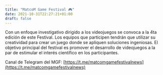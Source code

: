 ```yaml
---
title: "MatcoM Game Festival 🎮"
date: 2021-10-31T22:27:21+01:00
draft: false
---
```


Con un enfoque investigativo dirigido a los videojuegos se convoca a la 4ta edición de este Festival. Los equipos que participen tendrán que utilizar su creatividad para crear un juego donde se apliquen soluciones ingeniosas. El objetivo principal del festival es promover el desarrollo de videojuegos a la par de estimular el interés científico en los participantes.

Canal de Telegram del MGF: [https://t.me/matcomgamefestivalnews](https://t.me/matcomgamefestivalnews)
